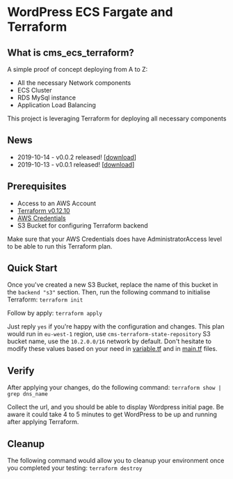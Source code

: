 # WordPress ECS Fargate and Terraform

## What is cms_ecs_terraform?
A simple proof of concept deploying from A to Z:
* All the necessary Network components
* ECS Cluster
* RDS MySql instance
* Application Load Balancing

This project is leveraging Terraform for deploying all necessary components

## News
* 2019-10-14 - v0.0.2 released! [[download](https://github.com/cdcloudlogix/cms_ecs_terraform/releases/tag/0.0.2)]
* 2019-10-13 - v0.0.1 released! [[download](https://github.com/cdcloudlogix/cms_ecs_terraform/releases/tag/0.0.1)]

## Prerequisites
* Access to an AWS Account
* [Terraform v0.12.10](https://www.terraform.io/downloads.html)
* [AWS Credentials](https://www.terraform.io/docs/providers/aws/index.html)
* S3 Bucket for configuring Terraform backend

Make sure that your AWS Credentials does have AdministratorAccess level to be able to run this Terraform plan.

## Quick Start
Once you've created a new S3 Bucket, replace the name of this bucket in the `backend "s3"` section.
Then, run the following command to initialise Terraform:
`terraform init`

Follow by apply:
`terraform apply`

Just reply `yes` if you're happy with the configuration and changes.
This plan would run in `eu-west-1` region, use `cms-terraform-state-repository` S3 bucket name, use the `10.2.0.0/16` network by default. Don't hesitate to modify these values based on your need in [variable.tf](https://github.com/cdcloudlogix/cms_ecs_terraform/blob/master/variables.tf) and in [main.tf](https://github.com/cdcloudlogix/cms_ecs_terraform/blob/master/main.tf) files.

## Verify
After applying your changes, do the following command:
`terraform show | grep dns_name`

Collect the url, and you should be able to display Wordpress initial page. Be aware it could take 4 to 5 minutes to get WordPress to be up and running after applying Terraform.

## Cleanup
The following command would allow you to cleanup your environment once you completed your testing:
`terraform destroy`
